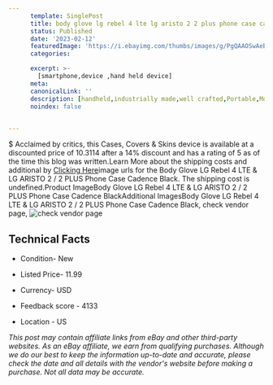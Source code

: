 ```yaml
---
      template: SinglePost
      title: body glove lg rebel 4 lte lg aristo 2 2 plus phone case cadence black
      status: Published
      date: '2023-02-12'
      featuredImage: 'https://i.ebayimg.com/thumbs/images/g/PgQAAOSwAeBdnJpY/s-l225.jpg'
      categories: 

      excerpt: >-
        [smartphone,device ,hand held device]
      meta:
      canonicalLink: ''
      description: [handheld,industrially made,well crafted,Portable,Mobile,Compact,Convenient,Lightweight,Maneuverable,Man-portable,Miniature,Carriable,Hand-held,Light,Holdable,Transportable,Mobile device,Pocket-sized,On-the-go,Wireless,Cordless,Compact size,Convenient size, smartphone,device ,hand held device]
      noindex: false

        
---
```

$
    Acclaimed by critics, this Cases, Covers & Skins device is available at a discounted price of 10.3114 after a 14% discount and has a rating of 5 as of the time this blog was written.Learn More about the shipping costs and additional by [Clicking Here](https://www.ebay.com/itm/123932866342?hash=item1cdaf97726%3Ag%3APgQAAOSwAeBdnJpY&mkevt=1&mkcid=1&mkrid=711-53200-19255-0&campid=%253CePNCampaignId%253E&customid=%253CreferenceId%253E&toolid=10049)image urls for the Body Glove LG Rebel 4 LTE & LG ARISTO 2 / 2 PLUS Phone Case Cadence Black. The shipping cost is undefined.Product ImageBody Glove LG Rebel 4 LTE & LG ARISTO 2 / 2 PLUS Phone Case Cadence BlackAdditional ImagesBody Glove LG Rebel 4 LTE & LG ARISTO 2 / 2 PLUS Phone Case Cadence Black, check vendor page, ![check vendor page](https://origin-galleryplus.ebayimg.com/ws/web/123932866342_2_0_1/225x225.jpg,https://origin-galleryplus.ebayimg.com/ws/web/123932866342_3_0_1/225x225.jpg,https://origin-galleryplus.ebayimg.com/ws/web/123932866342_4_0_1/225x225.jpg,https://origin-galleryplus.ebayimg.com/ws/web/123932866342_5_0_1/225x225.jpg,https://origin-galleryplus.ebayimg.com/ws/web/123932866342_6_0_1/225x225.jpg,https://origin-galleryplus.ebayimg.com/ws/web/123932866342_7_0_1/225x225.jpg,https://origin-galleryplus.ebayimg.com/ws/web/123932866342_8_0_1/225x225.jpg,https://origin-galleryplus.ebayimg.com/ws/web/123932866342_9_0_1/225x225.jpg,https://origin-galleryplus.ebayimg.com/ws/web/123932866342_10_0_1/225x225.jpg,https://origin-galleryplus.ebayimg.com/ws/web/123932866342_11_0_1/225x225.jpg,https://origin-galleryplus.ebayimg.com/ws/web/123932866342_12_0_1/225x225.jpg)
    
    

 ## Technical Facts 



     
      

 - Condition- New 


      

 - Listed Price- 11.99 


      

 - Currency- USD 


      

 - Feedback score - 4133 


      

 - Location - US 


      
      

 *_This post may contain affiliate links from eBay and other third-party websites. As an eBay affiliate, we earn from qualifying purchases. Although we do our best to keep the information up-to-date and accurate, please check the date and all details with the vendor's website before making a purchase. Not all data may be accurate._*



    
    
    
    
    